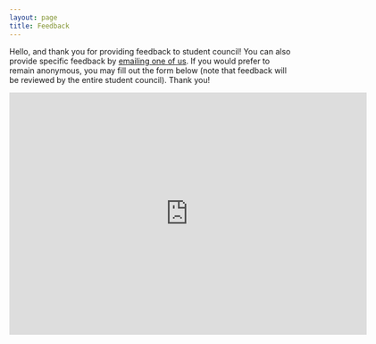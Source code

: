 ```yaml
---
layout: page
title: Feedback
---
```


Hello, and thank you for providing feedback to student council! You can also provide specific feedback by [emailing one of us](/Current-Officers/). If you would prefer to remain anonymous, you may fill out the form below (note that feedback will be reviewed by the entire student council). Thank you!

<iframe src="https://docs.google.com/forms/d/e/1FAIpQLSd6QMTI4gtsjgX8UV-yHimu8xxohLXXuOxXF-lbC9Mupf_GZQ/viewform?embedded=true" width="640" height="434" frameborder="0" marginheight="0" marginwidth="0">Loading…</iframe>
